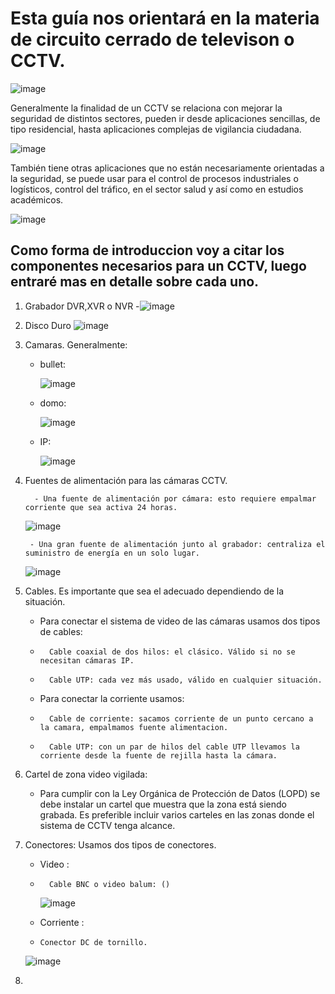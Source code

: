 # Esta guía nos orientará en la materia de circuito cerrado de televison o CCTV.

![image](https://github.com/RafaelNunezVazquez/ProyectoFCT/assets/91255999/22212e16-d10b-4740-87e7-2f0cdcad309c)

Generalmente la finalidad de un CCTV se relaciona con mejorar la seguridad de distintos sectores, pueden ir desde aplicaciones sencillas, de tipo residencial, hasta aplicaciones complejas de vigilancia ciudadana.

![image](https://github.com/RafaelNunezVazquez/ProyectoFCT/assets/91255999/3deed16b-625e-4e87-8dae-60bcde7fee65)

También tiene otras aplicaciones que no están necesariamente orientadas a la seguridad, se puede usar para el control de procesos industriales o logísticos, control del tráfico, en el sector salud y así como en estudios académicos.

![image](https://github.com/RafaelNunezVazquez/ProyectoFCT/assets/91255999/ccbe801f-3dc8-4620-b940-9597b13feaa1)

## Como forma de introduccion voy a citar los componentes necesarios para un CCTV, luego entraré mas en detalle sobre cada uno.

1. Grabador DVR,XVR o NVR
   -![image](https://github.com/RafaelNunezVazquez/ProyectoFCT/assets/91255999/ae0c25a4-a02d-4b90-8c55-22e1fda03b54)

2. Disco Duro
   ![image](https://github.com/RafaelNunezVazquez/ProyectoFCT/assets/91255999/c0be8cd4-3c68-48e6-9292-53753d606a05)

3. Camaras. Generalmente:

   - bullet:
     
     ![image](https://github.com/RafaelNunezVazquez/ProyectoFCT/assets/91255999/47799f03-d609-4fa7-88f7-609d3a010ffb)
     
   - domo:
     
     ![image](https://github.com/RafaelNunezVazquez/ProyectoFCT/assets/91255999/a8317b7a-e5cc-44f0-80b6-f905961e6474)
     
   - IP:
     
     ![image](https://github.com/RafaelNunezVazquez/ProyectoFCT/assets/91255999/5566fdb2-29e3-4931-82fc-0c2ea582ac72)

4. Fuentes de alimentación para las cámaras CCTV.

         - Una fuente de alimentación por cámara: esto requiere empalmar corriente que sea activa 24 horas.
       
   ![image](https://github.com/RafaelNunezVazquez/ProyectoFCT/assets/91255999/b2b4543f-4b72-4893-8b6b-cbb23dda0767)

        - Una gran fuente de alimentación junto al grabador: centraliza el suministro de energía en un solo lugar.
       
   ![image](https://github.com/RafaelNunezVazquez/ProyectoFCT/assets/91255999/3d97b00c-5c67-4342-9e1a-b1f065c3c18e)

5. Cables. Es importante que sea el adecuado dependiendo de la situación.

   - Para conectar el sistema de video de las cámaras usamos dos tipos de cables:
     
   -       Cable coaxial de dos hilos: el clásico. Válido si no se necesitan cámaras IP.
   -       Cable UTP: cada vez más usado, válido en cualquier situación.
     
   - Para conectar la corriente usamos:
  
   -       Cable de corriente: sacamos corriente de un punto cercano a la camara, empalmamos fuente alimentacion.
   -       Cable UTP: con un par de hilos del cable UTP llevamos la corriente desde la fuente de rejilla hasta la cámara.
  
6. Cartel de zona video vigilada:
   
   - Para cumplir con la Ley Orgánica de Protección de Datos (LOPD) se debe instalar un cartel que muestra que la zona está siendo           grabada. Es preferible incluir varios carteles en las zonas donde el sistema de CCTV tenga alcance.
  
7. Conectores: Usamos dos tipos de conectores.
   -  Video :

   -       Cable BNC o video balum: ()

      ![image](https://github.com/RafaelNunezVazquez/ProyectoFCT/assets/91255999/017c7828-7f7b-4f2f-8154-05057eb06429)

   -  Corriente :
   
   -     Conector DC de tornillo.
   
    ![image](https://github.com/RafaelNunezVazquez/ProyectoFCT/assets/91255999/79deb5f6-3dc6-4a59-accb-d676aabe454f)

9. 

